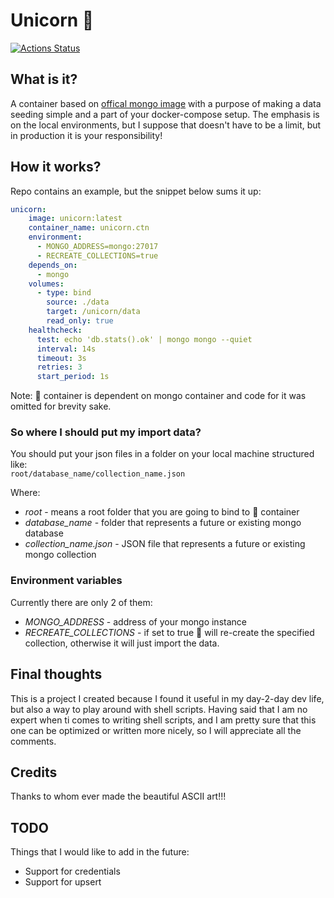 # Unicorn :unicorn:
[![Actions Status](https://github.com/MirzaMerdovic/unicorn/workflows/CI/badge.svg)](https://github.com/MirzaMerdovic/unicorn/actions)

## What is it?

A container based on [offical mongo image](https://hub.docker.com/_/mongo) with a purpose of making a data seeding simple 
and a part of your docker-compose setup.
The emphasis is on the local environments, but I suppose that doesn't have to be a limit, but in production it is your  responsibility!

## How it works?

Repo contains an example, but the snippet below sums it up:

```yaml
unicorn:
    image: unicorn:latest
    container_name: unicorn.ctn
    environment:
      - MONGO_ADDRESS=mongo:27017
      - RECREATE_COLLECTIONS=true
    depends_on:
      - mongo
    volumes:
      - type: bind
        source: ./data
        target: /unicorn/data
        read_only: true
    healthcheck:
      test: echo 'db.stats().ok' | mongo mongo --quiet
      interval: 14s
      timeout: 3s
      retries: 3
      start_period: 1s
```
Note: :unicorn: container is dependent on mongo container and code for it was omitted for brevity sake. 

### So where I should put my import data?

You should put your json files in a folder on your local machine structured like:  
``` root/database_name/collection_name.json ```

Where:
* _root_ - means a root folder that you are going to bind to :unicorn: container
* _database_name_ - folder that represents a future or existing mongo database
* _collection_name.json_ - JSON file that represents a future or existing mongo collection

### Environment variables
Currently there are only 2 of them:
* _MONGO_ADDRESS_ - address of your mongo instance
* _RECREATE_COLLECTIONS_ - if set to true :unicorn: will re-create the specified collection, otherwise it will just import the data.

## Final thoughts

This is a project I created because I found it useful in my day-2-day dev life, but also a way to play around with shell scripts. Having said that I am no expert when ti comes to writing shell scripts, and I am pretty sure that this one can be optimized or written more nicely, so I will appreciate all the comments.

## Credits
Thanks to whom ever made the beautiful ASCII art!!!

## TODO
Things that I would like to add in the future:
* Support for credentials
* Support for upsert
